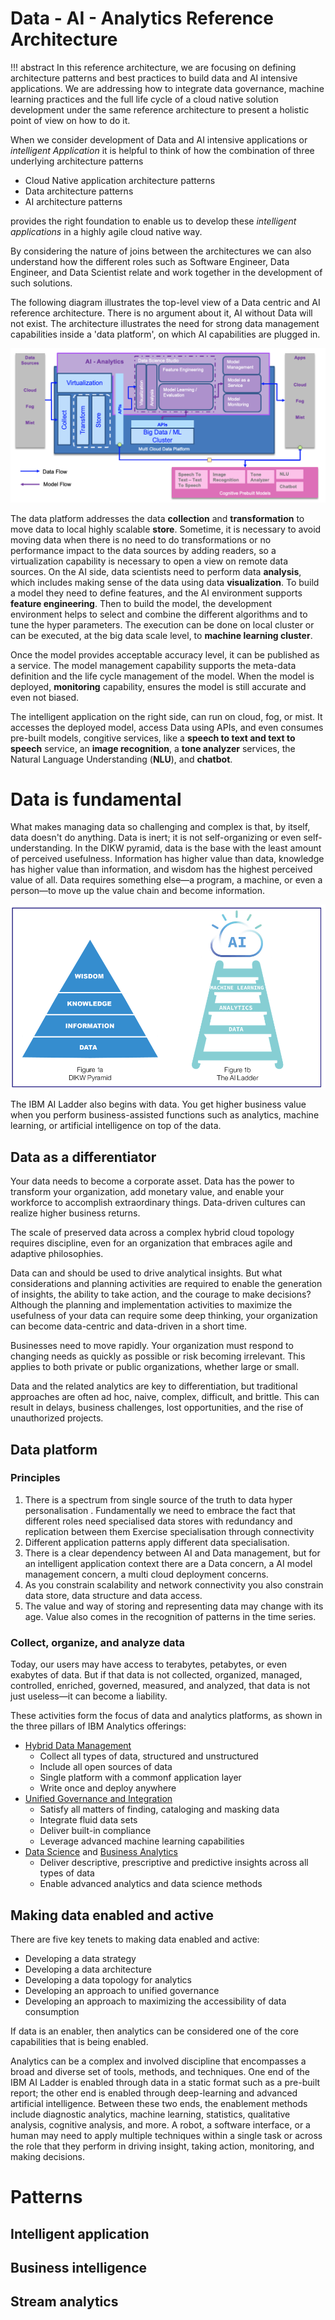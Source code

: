 # Data - AI - Analytics Reference Architecture

!!! abstract
    In this reference architecture, we are focusing on defining architecture patterns and best practices to build data and AI intensive applications. We are addressing how to integrate data governance, machine learning practices and the full life cycle of a cloud native solution development under the same reference architecture to present a holistic point of view on how to do it.

When we consider development of  Data and AI intensive applications  or  *intelligent Application*  it is helpful to think of how the combination of three underlying architecture patterns

+ Cloud Native application architecture patterns
+ Data architecture patterns
+ AI architecture patterns

provides the right foundation to enable us to develop these *intelligent applications* in a highly agile cloud native way.


By considering the nature of joins between the architectures we can also understand how the different roles such as Software Engineer, Data Engineer, and Data Scientist relate and work together in the development of such solutions.

The following diagram illustrates the top-level view of a Data centric and AI reference architecture. There is no argument about it, AI without Data will not exist. The architecture illustrates the need for strong data management capabilities inside a 'data platform', on which AI capabilities are plugged in.

![](data-ai-ra.png)

The data platform addresses the data **collection** and **transformation** to move data to local highly scalable **store**. Sometime, it is necessary to avoid moving data when there is no need to do transformations or no performance impact to the data sources by adding readers, so a virtualization capability is necessary to open a view on remote data sources. 
On the AI side, data scientists need to perform data **analysis**, which includes making sense of the data using data **visualization**. To build a model they need to define features, and the AI environment supports **feature engineering**. Then to build the model, the development environment helps to select and combine the different algorithms and to tune the hyper parameters. The execution can be done on local cluster or can be executed, at the big data scale level, to **machine learning cluster**.

Once the model provides acceptable accuracy level, it can be published as a service. The model management capability supports the meta-data definition and the life cycle management of the model. When the model is deployed, **monitoring** capability, ensures the model is still accurate and even not biased. 

The intelligent application on the right side, can run on cloud, fog, or mist. It accesses the deployed model, access Data using APIs, and even consumes pre-built models, congitive services, like a **speech to text and text to speech** service, an **image recognition**, a **tone analyzer** services, the Natural Language Understanding (**NLU**), and **chatbot**. 

# Data is fundamental

 What makes managing data so challenging and complex is that, by itself, data doesn't do anything. Data is inert; it is not self-organizing or even self-understanding. In the DIKW pyramid, data is the base with the least amount of perceived usefulness. Information has higher value than data, knowledge has higher value than information, and wisdom has the highest perceived value of all. Data requires something else—a program, a machine, or even a person—to move up the value chain and become information.

 ![](data-dikw-ai.png)

 The IBM AI Ladder also begins with data. You get higher business value when you perform business-assisted functions such as analytics, machine learning, or artificial intelligence on top of the data.

## Data as a differentiator

Your data needs to become a corporate asset. Data has the power to transform your organization, add monetary value, and enable your workforce to accomplish extraordinary things. Data-driven cultures can realize higher business returns.

The scale of preserved data across a complex hybrid cloud topology requires discipline, even for an organization that embraces agile and adaptive philosophies.

Data can and should be used to drive analytical insights.  But what considerations and planning activities are required to enable the generation of insights, the ability to take action, and the courage to make decisions? Although the planning and implementation activities to maximize the usefulness of your data can require some deep thinking, your organization can become data-centric and data-driven in a short time.

Businesses need to move rapidly. Your organization must respond to changing needs as quickly as possible or risk becoming irrelevant. This applies to both private or public organizations, whether large or small.

Data and the related analytics are key to differentiation, but traditional approaches are often ad hoc, naive, complex, difficult, and brittle. This can result in delays, business challenges, lost opportunities, and the rise of unauthorized projects.


## Data platform

### Principles

1. There is a spectrum from single source of the truth to data hyper personalisation . Fundamentally we need to embrace the fact that different roles need specialised data stores with redundancy and replication between them Exercise specialisation through connectivity
1. Different application patterns apply different data specialisation.
1. There is a clear dependency between AI and Data management, but for an intelligent application context there are a Data concern, a AI model management concern, a multi cloud deployment concerns.
1. As you constrain scalability and network connectivity you also constrain data store, data structure and data access.    
1. The value and way of storing and representing data may change with its age. Value also comes in the recognition of patterns in the time series.

### Collect, organize, and analyze data

Today, our users may have access to terabytes, petabytes, or even exabytes of data. But if that data is not collected, organized, managed, controlled, enriched, governed, measured, and analyzed, that data is not just useless—it can become a liability.

These activities form the focus of data and analytics platforms, as shown in the three pillars of IBM Analytics offerings:

* [Hybrid Data Management](https://www.ibm.com/analytics/data-management)
    * Collect all types of data, structured and unstructured
    * Include all open sources of data
    * Single platform with a commonf application layer
    * Write once and deploy anywhere
* [Unified Governance and Integration](https://www.ibm.com/analytics/unified-governance-integration)
    * Satisfy all matters of finding, cataloging and masking data
    * Integrate fluid data sets
    * Deliver built-in compliance
    * Leverage advanced machine learning capabilities
* [Data Science](https://www.ibm.com/analytics/data-science) and [Business Analytics](https://www.ibm.com/analytics/business-analytics)
    * Deliver descriptive, prescriptive and predictive insights across all types of data
    * Enable advanced analytics and data science methods

## Making data enabled and active

There are five key tenets to making data enabled and active:

* Developing a data strategy
* Developing a data architecture
* Developing a data topology for analytics
* Developing an approach to unified governance
* Developing an approach to maximizing the accessibility of data consumption

If data is an enabler, then analytics can be considered one of the core capabilities that is being enabled.

Analytics can be a complex and involved discipline that encompasses a broad and diverse set of tools, methods, and techniques. One end of the IBM AI Ladder is enabled through data in a static format such as a pre-built report; the other end is enabled through deep-learning and advanced artificial intelligence. Between these two ends, the enablement methods include diagnostic analytics, machine learning, statistics, qualitative analysis, cognitive analysis, and more. A robot, a software interface, or a human may need to apply multiple techniques within a single task or across the role that they perform in driving insight, taking action, monitoring, and making decisions.

# Patterns

## Intelligent application

## Business intelligence

## Stream analytics
